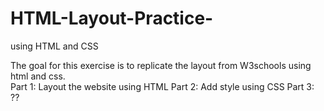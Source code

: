 # HTML-Layout-Practice-
using HTML and CSS 

The goal for this exercise is to replicate the layout from W3schools using html and css.   
Part 1: 
Layout the website using HTML 
Part 2: 
Add style using CSS 
Part 3:
??
